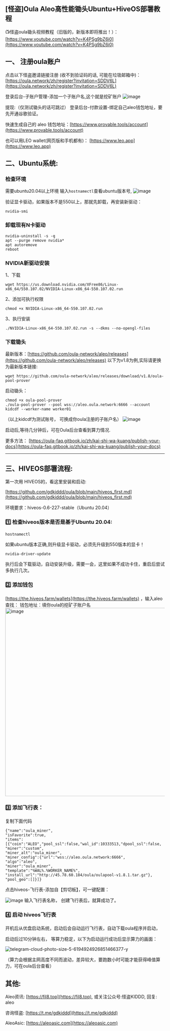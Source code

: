 
## [怪盗]Oula Aleo高性能锄头Ubuntu+HiveOS部署教程

 📺怪盗oula锄头视频教程（旧版的，新版本即将推出！）： 
[https://www.youtube.com/watch?v=K4PSg9bZ6i0](https://www.youtube.com/watch?v=K4PSg9bZ6i0)


## 一、 注册oula账户

点击以下怪盗邀请链接注册 (收不到验证码的话, 可能在垃圾邮箱中)：
[https://oula.network/zh/register?invitation=SDDV6L](https://oula.network/zh/register?invitation=SDDV6L)

登录后台-子账户管理-添加一个子账户名,这个就是挖矿账户
![image](https://github.com/user-attachments/assets/5f1779c8-a7e3-4c8a-bae3-5f41ba87578d)

提现:（仅测试锄头的话可跳过）
登录后台-付款设置-绑定自己aleo钱包地址，要先开通谷歌验证。

快速生成自己的 aleo 钱包地址：[https://www.provable.tools/account](https://www.provable.tools/account)

也可以用LEO wallet(网页版和手机都有)： [https://www.leo.app](https://www.leo.app)



## 二、Ubuntu系统:
### 检查环境
需要ubuntu20.04以上环境
输⼊```hostnamectl```查看ubuntu版本号,
![image](https://github.com/user-attachments/assets/5ad08c15-3844-4fd7-b46c-35db1c332929)

验证显卡驱动，如果版本不是550以上，那就先卸载，再安装新驱动：
```
nvidia-smi
```

### 卸载现有N卡驱动
```
nvidia-uninstall -s -q
apt --purge remove nvidia*
apt autoremove
reboot
```

### NVIDIA新驱动安装
1、下载
```
wget https://us.download.nvidia.com/XFree86/Linux-x86_64/550.107.02/NVIDIA-Linux-x86_64-550.107.02.run
```

2、添加可执行权限
```
chmod +x NVIDIA-Linux-x86_64-550.107.02.run
```

3、执行安装
```
./NVIDIA-Linux-x86_64-550.107.02.run -s --dkms --no-opengl-files
```

### 下载锄头
最新版本：[https://github.com/oula-network/aleo/releases](https://github.com/oula-network/aleo/releases)
以下为v1.8为例,实际请更换为最新版本链接:
```
wget https://github.com/oula-network/aleo/releases/download/v1.8/oula-pool-prover
```
启动锄头：
```
chmod +x oula-pool-prover
./oula-pool-prover --pool wss://aleo.oula.network:6666 --account kidcdf --worker-name worker01
```
（以上kidcdf为测试账号， 可换成你oula注册的子账户名）
![image](https://github.com/user-attachments/assets/9d1aeb8b-0421-429e-be4f-cf4f70e73f66)

启动后,等待⼏分钟后，可在Oula后台查看到算⼒情况.

更多方法：
[https://oula-faq.gitbook.io/zh/kai-shi-wa-kuang/publish-your-docs](https://oula-faq.gitbook.io/zh/kai-shi-wa-kuang/publish-your-docs)

**********************************************************************************************************************************

## 三、HIVEOS部署流程:
第一次用 HIVEOS的，看这里安装和启动:

[https://github.com/gdkiddd/oula/blob/main/hiveos_first.md](https://github.com/gdkiddd/oula/blob/main/hiveos_first.md)

环境要求：hiveos-0.6-227-stable（Ubuntu 20.04）

### 1️⃣ 检查hiveos版本是否是基于Ubuntu 20.04:
```
hostnamectl
```

如果ubuntu版本正确,则升级显卡驱动，必须先升级到550版本的显卡！
```
nvidia-driver-update
```
执行后会下载驱动，自动安装升级，需要一会，这里如果不成功卡住，重启后尝试多执行几次。


### 2️⃣ 添加钱包
[https://the.hiveos.farm/wallets](https://the.hiveos.farm/wallets) ，输入aleo查找：
钱包地址：填你oula的挖矿子账户名
<img width="594" alt="image" src="https://github.com/user-attachments/assets/23f579e7-8e91-48d6-a30d-5f3bc34b3cd1">


### 3️⃣ 添加飞行表：
复制下面代码
```
{"name":"oula_miner",
"isFavorite":true,
"items":[{"coin":"ALEO","pool_ssl":false,"wal_id":10333513,"dpool_ssl":false,
"miner":"custom",
"miner_alt":"oula_miner",
"miner_config":{"url":"wss://aleo.oula.network:6666",
"algo":"aleo",
"miner":"oula_miner",
"template":"%WAL%.%WORKER_NAME%",
"install_url":"http://45.78.60.184/oula/oulapool-v1.8.1.tar.gz"},
"pool_geo":[]}]}
```
点击hiveos-飞行表-添加自【剪切板】，可一键配置：

![image](https://github.com/user-attachments/assets/7cc98dfb-3236-4172-9dfc-2718713dda63)
输入飞行表名称， 创建飞行表后，就算成功了。


### 4️⃣ 启动 hiveos飞行表

开机后从优盘启动系统，启动后会自动运行飞行表，自动下载oula程序并启动，

启动后过10分钟左右， 等算力稳定，以下为启动运行成功后显示算力的画面：

![telegram-cloud-photo-size-5-6194924926851466377-y](https://github.com/user-attachments/assets/758270a2-11d5-47b1-90d9-edddc5a0dc04)

（算力会根据主网高度不同而波动，差异较大，要跑数小时可能才能获得峰值算力，可在oula后台查看）

## 其他:
Aleo资讯: [https://fil8.top](https://fil8.top), 或关注公众号:怪盗KIDDD, 回复: aleo

咨询怪盗:  [https://t.me/gdkiddd](https://t.me/gdkiddd)

AleoAsic: [https://aleoasic.com](https://aleoasic.com)
